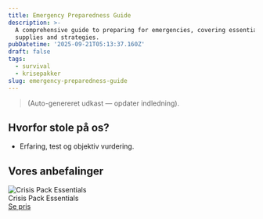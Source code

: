 ```yaml
---
title: Emergency Preparedness Guide
description: >-
  A comprehensive guide to preparing for emergencies, covering essential
  supplies and strategies.
pubDatetime: '2025-09-21T05:13:37.160Z'
draft: false
tags:
  - survival
  - krisepakker
slug: emergency-preparedness-guide
---
```

> (Auto-genereret udkast — opdater indledning).

## Hvorfor stole på os?
- Erfaring, test og objektiv vurdering.

## Vores anbefalinger


<!-- Auto: Affiliate-kort fra Products/SKUs -->

<div class="aff-card"><img src="abstract_15.png (https://v5.airtableusercontent.com/v3/u/45/45/1758441600000/txpvsUvvl6sFxwcRz-OWeA/UAvgevic-Q4PA9cXMW0V8fXFogO-XlRpSP_dy8OeCNP24rlYThNP3mqGEbvw-UzDdX1vmwM37C9ndCpHzHiBc0fLg0UCvkQ6yjb3MsleiabGbWHeluHbzB296AvVco3icTiIQhwbguHIkLTULqQWgzhhOpgSEX7oWUhW_3rVIYo/zd7ly9fwnpAp6RrnGET6yjCVgPivb6knZ70m28s1778)" alt="Crisis Pack Essentials" class="aff-card__img" /><div class="aff-card__meta"><div class="aff-card__title">Crisis Pack Essentials</div><a class="aff-btn" href="https://affiliate.homeessentialsee62.com/deal789?utm_source=klartilalt&utm_medium=affiliate&subid=emergency-preparedness-guide-2025-09-21" rel="sponsored nofollow noopener" target="_blank">Se pris</a></div></div>

